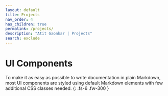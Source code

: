 ```yaml
---
layout: default
title: Projects
nav_order: 4
has_children: true
permalink: /projects/
description: "Atit Gaonkar | Projects"
search: exclude
---
```


# UI Components

To make it as easy as possible to write documentation in plain Markdown, most UI components are styled using default Markdown elements with few additional CSS classes needed.
{: .fs-6 .fw-300 }